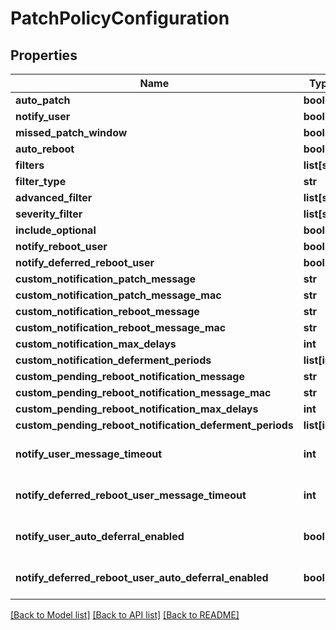 # PatchPolicyConfiguration

## Properties
Name | Type | Description | Notes
------------ | ------------- | ------------- | -------------
**auto_patch** | **bool** |  | 
**notify_user** | **bool** |  | 
**missed_patch_window** | **bool** |  | [optional] 
**auto_reboot** | **bool** |  | 
**filters** | **list[str]** |  | [optional] 
**filter_type** | **str** |  | [optional] 
**advanced_filter** | **list[str]** |  | [optional] 
**severity_filter** | **list[str]** |  | [optional] 
**include_optional** | **bool** |  | [optional] 
**notify_reboot_user** | **bool** |  | [optional] 
**notify_deferred_reboot_user** | **bool** |  | [optional] 
**custom_notification_patch_message** | **str** |  | [optional] 
**custom_notification_patch_message_mac** | **str** |  | [optional] 
**custom_notification_reboot_message** | **str** |  | [optional] 
**custom_notification_reboot_message_mac** | **str** |  | [optional] 
**custom_notification_max_delays** | **int** |  | [optional] 
**custom_notification_deferment_periods** | **list[int]** |  | [optional] 
**custom_pending_reboot_notification_message** | **str** |  | [optional] 
**custom_pending_reboot_notification_message_mac** | **str** |  | [optional] 
**custom_pending_reboot_notification_max_delays** | **int** |  | [optional] 
**custom_pending_reboot_notification_deferment_periods** | **list[int]** |  | [optional] 
**notify_user_message_timeout** | **int** |  | [optional] [default to 15]
**notify_deferred_reboot_user_message_timeout** | **int** |  | [optional] [default to 15]
**notify_user_auto_deferral_enabled** | **bool** |  | [optional] [default to False]
**notify_deferred_reboot_user_auto_deferral_enabled** | **bool** |  | [optional] [default to False]

[[Back to Model list]](./README.md#documentation-for-models) [[Back to API list]](../README.md#documentation-for-api-endpoints) [[Back to README]](../README.md)

